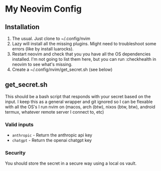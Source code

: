 # My Neovim Config

## Installation

1. The usual.  Just clone to ~/.config/nvim
2. Lazy will install all the missing plugins.  Might need to troubleshoot some errors (like by install luarocks).
3. Restart neovim and check that you you have all the OS dependencies installed. I'm not going to list them here, but you can run :checkhealth in neovim to see what's missing.
4. Create a ~/.config/nvim/get_secret.sh (see below)

## get_secret.sh

This should be a bash script that responds with your secret based on the input. I keep this as a general wrapper and git ignored so I can be flexable with all the OS's I run nvim on (macos, arch (btw), nixos (btw, btw), android termux, whatever remote server I connect to, etc)

### Valid inputs

* `anthropic` - Return the anthropic api key
* `chatgpt` - Return the openai chatgpt key

### Security

You should store the secret in a secure way using a local os vault.
